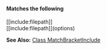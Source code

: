 #### Matches the following

&#91;&#91;include:filepath&#93;&#93;  
&#91;&#91;include:filepath&#93;&#93;&#40;options&#41;

**See Also:** [Class MatchBracketInclude](/grunt-build-include/classes/matchoptions.matchbracketinclude.html)  